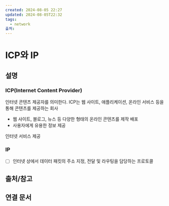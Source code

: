 ```yaml
---
created: 2024-08-05 22:27
updated: 2024-08-05T22:32
tags:
  - network
출처: 
---
```

# ICP와 IP

## 설명
### ICP(Internet Content Provider)
인터넷 콘텐츠 제공자를 의미한다. ICP는 웹 사이트, 애플리케이션, 온라인 서비스 등을 통해 콘텐츠를 제공하는 회사
- 웹 사이트, 블로그, 뉴스 등 다양한 형태의 온라인 콘텐츠를 제작 배포
- 사용자에게 유용한 정보 제공


인터넷 서비스 제공

### IP
- [ ] 인터넷 상에서 데이터 패킷의 주소 지정, 전달 및 라우팅을 담당하는 프로토콜


## 출처/참고

## 연결 문서

